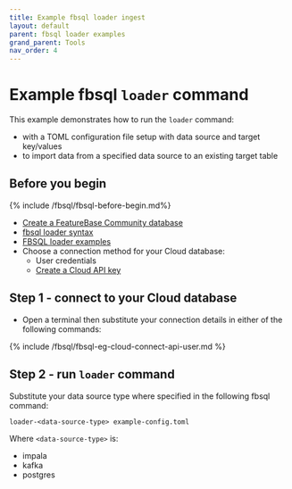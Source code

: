 ```yaml
---
title: Example fbsql loader ingest
layout: default
parent: fbsql loader examples
grand_parent: Tools
nav_order: 4
---
```


# Example fbsql `loader` command

This example demonstrates how to run the `loader` command:
* with a TOML configuration file setup with data source and target key/values
* to import data from a specified data source to an existing target table

## Before you begin

{% include /fbsql/fbsql-before-begin.md%}
* [Create a FeatureBase Community database](/docs/community/com-db/com-db-manage)
* [fbsql loader syntax](/docs/tools/fbsql/fbsql-loader-command)
* [FBSQL loader examples](/docs/tools/fbsql-examples/fbsql-loader-eg-home)
* Choose a connection method for your Cloud database:
  * User credentials
  * [Create a Cloud API key](/docs/cloud/cloud-authentication/cloud-auth-create-key)

## Step 1 - connect to your Cloud database

* Open a terminal then substitute your connection details in either of the following commands:

{% include /fbsql/fbsql-eg-cloud-connect-api-user.md %}

## Step 2 - run `loader` command


Substitute your data source type where specified in the following fbsql command:

```
loader-<data-source-type> example-config.toml
```

Where `<data-source-type>` is:
* impala
* kafka
* postgres
